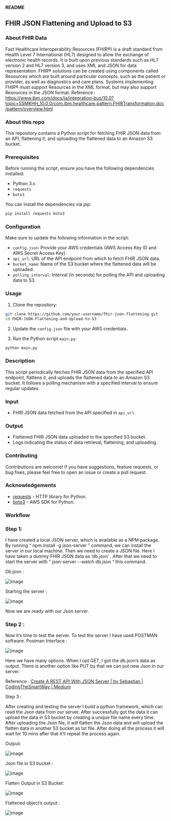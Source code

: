 **README**

## FHIR JSON Flattening and Upload to S3

### About FHIR Data

Fast Healthcare Interoperability Resources (FHIR®) is a draft standard from Health Level 7 International (HL7) designed to allow the exchange of electronic health records. It is built upon previous standards such as HL7 version 2 and HL7 version 3, and uses XML and JSON for data representation. FHIR® solutions can be created using components called Resources which are built around particular concepts, such as the patient or provider, as well as diagnostics and care plans. Systems implementing FHIR® must support Resources in the XML format, but may also support Resources in the JSON format. 
Reference : https://www.ibm.com/docs/ja/integration-bus/10.0?topic=SSMKHH_10.0.0/com.ibm.healthcare.pattern.FHIRTransformation.doc/pattern/overview.html

### About this repo

This repository contains a Python script for fetching FHIR JSON data from an API, flattening it, and uploading the flattened data to an Amazon S3 bucket.

### Prerequisites

Before running the script, ensure you have the following dependencies installed:

- Python 3.x
- `requests`
- `boto3`

You can install the dependencies via pip:

```bash
pip install requests boto3
```

### Configuration

Make sure to update the following information in the script:

- `config.json`: Provide your AWS credentials (AWS Access Key ID and AWS Secret Access Key).
- `api_url`: URL of the API endpoint from which to fetch FHIR JSON data.
- `bucket_name`: Name of the S3 bucket where the flattened data will be uploaded.
- `polling_interval`: Interval (in seconds) for polling the API and uploading data to S3.

### Usage

1. Clone the repository:

```bash
git clone https://github.com/your-username/fhir-json-flattening.git
cd FHIR-JSON-Flattening-and-Upload-to-S3
```

2. Update the `config.json` file with your AWS credentials.

3. Run the Python script `main.py`:

```bash
python main.py
```

### Description

This script periodically fetches FHIR JSON data from the specified API endpoint, flattens it, and uploads the flattened data to an Amazon S3 bucket. It follows a polling mechanism with a specified interval to ensure regular updates.

### Input

- FHIR JSON data fetched from the API specified in `api_url`.

### Output

- Flattened FHIR JSON data uploaded to the specified S3 bucket.
- Logs indicating the status of data retrieval, flattening, and uploading.

### Contributing

Contributions are welcome! If you have suggestions, feature requests, or bug fixes, please feel free to open an issue or create a pull request.

### Acknowledgements

- [requests](https://docs.python-requests.org/en/master/) - HTTP library for Python.
- [boto3](https://github.com/boto/boto3) - AWS SDK for Python.

### Workflow

### Step 1:

I have created a local JSON server, which is available as a NPM package. By running “ npm install -g json-server ” command, we can install the server in our local machine.
Then we need to create a JSON file. Here I have taken a dummy FHIR JSON data as ‘db.json’ .
After that we need to start the server with “ json-server --watch db.json “ this command.

Db.json :

![image](https://github.com/ankushseal/JsonServer_to_S3_Processing/assets/65338558/fd944d10-3e83-4945-aef5-19e4deeabd64)


Starting the server :

![image](https://github.com/ankushseal/JsonServer_to_S3_Processing/assets/65338558/a4769af9-71c7-40d4-94e7-e20c8137d67d)


Now we are ready with our Json server.

### Step 2 :

Now it’s time to test the server. To test the server I have used POSTMAN software.
Postman Interface :

![image](https://github.com/ankushseal/JsonServer_to_S3_Processing/assets/65338558/58c106db-3f1b-4bae-bb29-b70149fded6d)


Here we have many options. When I opt GET, I got the db.json’s data as output. There is another option like PUT by that we can put new Json in our server.

Reference : [Create A REST API With JSON Server | by Sebastian | CodingTheSmartWay | Medium](https://medium.com/codingthesmartway-com-blog/create-a-rest-api-with-json-server-36da8680136d)

Step 3 :

After creating and testing the server I build a python framework, which can read the Json data from our server. After successfully got the data it can upload the data in S3 bucket by creating a unique file name every time. After uploading the Json file, it will flatten the Json data and will upload the flatten data in another S3 bucket as txt file.
After doing all the process it will wait for 10 mins after that it’ll repeat the process again.


Output:

![image](https://github.com/ankushseal/JsonServer_to_S3_Processing/assets/65338558/d0f34a31-1f9e-4084-acdf-960be74d4371)

Json file in S3 bucket :

![image](https://github.com/ankushseal/JsonServer_to_S3_Processing/assets/65338558/ebd8343e-85f6-4b6a-9370-99b5a014279b)


Flatten Output in S3 Bucket:

![image](https://github.com/ankushseal/JsonServer_to_S3_Processing/assets/65338558/fdd1f15c-051e-407a-974b-1ecad3681c21)


Flattened object’s output :

![image](https://github.com/ankushseal/JsonServer_to_S3_Processing/assets/65338558/b9820ab5-33fd-4512-b9a7-dc888c5f52f4)


